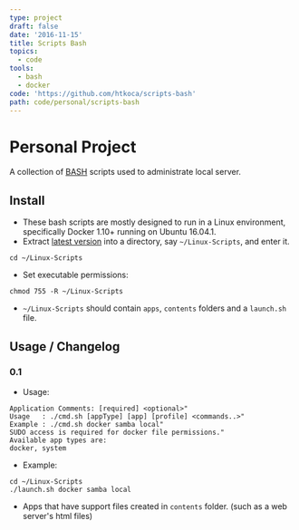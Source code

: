 ```yaml
---
type: project
draft: false
date: '2016-11-15'
title: Scripts Bash
topics:
  - code
tools:
  - bash
  - docker
code: 'https://github.com/htkoca/scripts-bash'
path: code/personal/scripts-bash
---
```

# Personal Project
A collection of [BASH](https://en.wikipedia.org/wiki/Bash_(Unix_shell)) scripts used to administrate local server.

## Install
* These bash scripts are mostly designed to run in a Linux environment, specifically Docker 1.10+ running on Ubuntu 16.04.1.
* Extract [latest version](https://github.com/htkoca/Linux-Scripts/releases) into a directory, say `~/Linux-Scripts`, and enter it.
```
cd ~/Linux-Scripts
```
* Set executable permissions:
```
chmod 755 -R ~/Linux-Scripts
```
* `~/Linux-Scripts` should contain `apps`, `contents` folders and a `launch.sh` file.

## Usage / Changelog

### 0.1
* Usage:
```
Application Comments: [required] <optional>"
Usage   : ./cmd.sh [appType] [app] [profile] <commands..>"
Example : ./cmd.sh docker samba local"
SUDO access is required for docker file permissions."
Available app types are:
docker, system
```
* Example:
```
cd ~/Linux-Scripts
./launch.sh docker samba local
```
* Apps that have support files created in `contents` folder. (such as a web server's html files)
